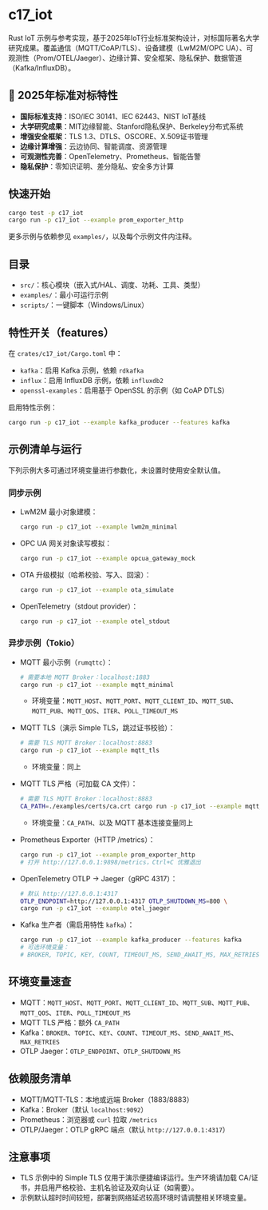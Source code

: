 # c17_iot

Rust IoT 示例与参考实现，基于2025年IoT行业标准架构设计，对标国际著名大学研究成果。覆盖通信（MQTT/CoAP/TLS）、设备建模（LwM2M/OPC UA）、可观测性（Prom/OTEL/Jaeger）、边缘计算、安全框架、隐私保护、数据管道（Kafka/InfluxDB）。

## 🚀 2025年标准对标特性

- **国际标准支持**：ISO/IEC 30141、IEC 62443、NIST IoT基线
- **大学研究成果**：MIT边缘智能、Stanford隐私保护、Berkeley分布式系统
- **增强安全框架**：TLS 1.3、DTLS、OSCORE、X.509证书管理
- **边缘计算增强**：云边协同、智能调度、资源管理
- **可观测性完善**：OpenTelemetry、Prometheus、智能告警
- **隐私保护**：零知识证明、差分隐私、安全多方计算

## 快速开始

```bash
cargo test -p c17_iot
cargo run -p c17_iot --example prom_exporter_http
```

更多示例与依赖参见 `examples/`，以及每个示例文件内注释。

## 目录

- `src/`：核心模块（嵌入式/HAL、调度、功耗、工具、类型）
- `examples/`：最小可运行示例
- `scripts/`：一键脚本（Windows/Linux）

## 特性开关（features）

在 `crates/c17_iot/Cargo.toml` 中：

- `kafka`：启用 Kafka 示例，依赖 `rdkafka`
- `influx`：启用 InfluxDB 示例，依赖 `influxdb2`
- `openssl-examples`：启用基于 OpenSSL 的示例（如 CoAP DTLS）

启用特性示例：

```bash
cargo run -p c17_iot --example kafka_producer --features kafka
```

## 示例清单与运行

下列示例大多可通过环境变量进行参数化，未设置时使用安全默认值。

### 同步示例

- LwM2M 最小对象建模：

  ```bash
  cargo run -p c17_iot --example lwm2m_minimal
  ```

- OPC UA 网关对象读写模拟：

  ```bash
  cargo run -p c17_iot --example opcua_gateway_mock
  ```

- OTA 升级模拟（哈希校验、写入、回滚）：

  ```bash
  cargo run -p c17_iot --example ota_simulate
  ```

- OpenTelemetry（stdout provider）：

  ```bash
  cargo run -p c17_iot --example otel_stdout
  ```

### 异步示例（Tokio）

- MQTT 最小示例（`rumqttc`）：

  ```bash
  # 需要本地 MQTT Broker：localhost:1883
  cargo run -p c17_iot --example mqtt_minimal
  ```
  
  - 环境变量：`MQTT_HOST`、`MQTT_PORT`、`MQTT_CLIENT_ID`、`MQTT_SUB`、`MQTT_PUB`、`MQTT_QOS`、`ITER`、`POLL_TIMEOUT_MS`

- MQTT TLS（演示 Simple TLS，跳过证书校验）：

  ```bash
  # 需要 TLS MQTT Broker：localhost:8883
  cargo run -p c17_iot --example mqtt_tls
  ```
  
  - 环境变量：同上

- MQTT TLS 严格（可加载 CA 文件）：

  ```bash
  # 需要 TLS MQTT Broker：localhost:8883
  CA_PATH=./examples/certs/ca.crt cargo run -p c17_iot --example mqtt_tls_strict
  ```
  
  - 环境变量：`CA_PATH`、以及 MQTT 基本连接变量同上

- Prometheus Exporter（HTTP /metrics）：

  ```bash
  cargo run -p c17_iot --example prom_exporter_http
  # 打开 http://127.0.0.1:9898/metrics，Ctrl+C 优雅退出
  ```

- OpenTelemetry OTLP → Jaeger（gRPC 4317）：

  ```bash
  # 默认 http://127.0.0.1:4317
  OTLP_ENDPOINT=http://127.0.0.1:4317 OTLP_SHUTDOWN_MS=800 \
  cargo run -p c17_iot --example otel_jaeger
  ```

- Kafka 生产者（需启用特性 `kafka`）：

  ```bash
  cargo run -p c17_iot --example kafka_producer --features kafka
  # 可选环境变量：
  # BROKER, TOPIC, KEY, COUNT, TIMEOUT_MS, SEND_AWAIT_MS, MAX_RETRIES
  ```

## 环境变量速查

- MQTT：`MQTT_HOST`、`MQTT_PORT`、`MQTT_CLIENT_ID`、`MQTT_SUB`、`MQTT_PUB`、`MQTT_QOS`、`ITER`、`POLL_TIMEOUT_MS`
- MQTT TLS 严格：额外 `CA_PATH`
- Kafka：`BROKER`、`TOPIC`、`KEY`、`COUNT`、`TIMEOUT_MS`、`SEND_AWAIT_MS`、`MAX_RETRIES`
- OTLP Jaeger：`OTLP_ENDPOINT`、`OTLP_SHUTDOWN_MS`

## 依赖服务清单

- MQTT/MQTT-TLS：本地或远端 Broker（1883/8883）
- Kafka：Broker（默认 `localhost:9092`）
- Prometheus：浏览器或 `curl` 拉取 `/metrics`
- OTLP/Jaeger：OTLP gRPC 端点（默认 `http://127.0.0.1:4317`）

## 注意事项

- TLS 示例中的 Simple TLS 仅用于演示便捷编译运行。生产环境请加载 CA/证书，并启用严格校验、主机名验证及双向认证（如需要）。
- 示例默认超时时间较短，部署到网络延迟较高环境时请调整相关环境变量。
